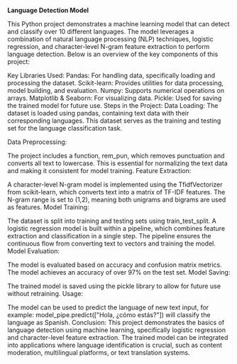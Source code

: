**Language Detection Model**


This Python project demonstrates a machine learning model that can detect and classify over 10 different languages. The model leverages a combination of natural language processing (NLP) techniques, logistic regression, and character-level N-gram feature extraction to perform language detection. Below is an overview of the key components of this project:

Key Libraries Used:
Pandas: For handling data, specifically loading and processing the dataset.
Scikit-learn: Provides utilities for data processing, model building, and evaluation.
Numpy: Supports numerical operations on arrays.
Matplotlib & Seaborn: For visualizing data.
Pickle: Used for saving the trained model for future use.
Steps in the Project:
Data Loading: The dataset is loaded using pandas, containing text data with their corresponding languages. This dataset serves as the training and testing set for the language classification task.

Data Preprocessing:

The project includes a function, rem_pun, which removes punctuation and converts all text to lowercase. This is essential for normalizing the text data and making it consistent for model training.
Feature Extraction:

A character-level N-gram model is implemented using the TfidfVectorizer from scikit-learn, which converts text into a matrix of TF-IDF features. The N-gram range is set to (1,2), meaning both unigrams and bigrams are used as features.
Model Training:

The dataset is split into training and testing sets using train_test_split.
A logistic regression model is built within a pipeline, which combines feature extraction and classification in a single step. The pipeline ensures the continuous flow from converting text to vectors and training the model.
Model Evaluation:

The model is evaluated based on accuracy and confusion matrix metrics.
The model achieves an accuracy of over 97% on the test set.
Model Saving:

The trained model is saved using the pickle library to allow for future use without retraining.
Usage:

The model can be used to predict the language of new text input, for example: model_pipe.predict(["Hola, ¿cómo estás?"]) will classify the language as Spanish.
Conclusion:
This project demonstrates the basics of language detection using machine learning, specifically logistic regression and character-level feature extraction. The trained model can be integrated into applications where language identification is crucial, such as content moderation, multilingual platforms, or text translation systems.


